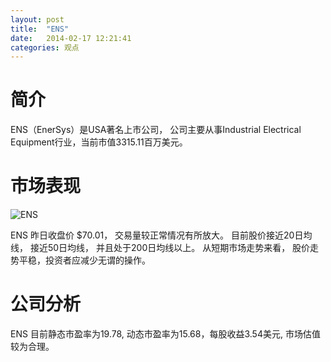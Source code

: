 ```yaml
---
layout: post
title:  "ENS"
date:   2014-02-17 12:21:41
categories: 观点
---
```


# 简介
ENS（EnerSys）是USA著名上市公司，
公司主要从事Industrial Electrical Equipment行业，当前市值3315.11百万美元。

# 市场表现

![ENS](http://finviz.com/chart.ashx?t=ENS&ty=c&ta=1&p=d&s=l)

ENS 昨日收盘价 $70.01，
交易量较正常情况有所放大。
目前股价接近20日均线，
接近50日均线，
并且处于200日均线以上。
从短期市场走势来看，
股价走势平稳，投资者应减少无谓的操作。

# 公司分析
ENS 目前静态市盈率为19.78, 动态市盈率为15.68，每股收益3.54美元,
市场估值较为合理。
